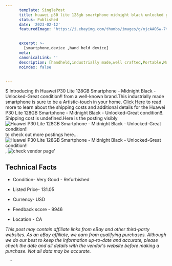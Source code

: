 ```yaml
---
      template: SinglePost
      title: huawei p30 lite 128gb smartphone midnight black unlocked great condition 
      status: Published
      date: '2023-02-12'
      featuredImage: 'https://i.ebayimg.com/thumbs/images/g/njcAAOSw-7tj5sE9/s-l225.jpg'
       

      excerpt: >-
        [smartphone,device ,hand held device]
      meta:
      canonicalLink: ''
      description: [handheld,industrially made,well crafted,Portable,Mobile,Compact,Convenient,Lightweight,Maneuverable,Man-portable,Miniature,Carriable,Hand-held,Light,Holdable,Transportable,Mobile device,Pocket-sized,On-the-go,Wireless,Cordless,Compact size,Convenient size, smartphone,device ,hand held device]
      noindex: false
      

---
```

$
      Introducing th Huawei P30 Lite 128GB Smartphone - Midnight Black - Unlocked-Great condition!! from a well-known brand.This industrially made smartphone is sure to be a Artistic-touch in your home. [Click Here](https://www.ebay.com/itm/115702723475?hash=item1af06b7393%3Ag%3AnjcAAOSw-7tj5sE9&mkevt=1&mkcid=1&mkrid=711-53200-19255-0&campid=%253CePNCampaignId%253E&customid=%253CreferenceId%253E&toolid=10049) to read more to learn about the shipping costs and additional details for the Huawei P30 Lite 128GB Smartphone - Midnight Black - Unlocked-Great condition!!. Shipping cost is undefined.Here is the posting visibly ![Huawei P30 Lite 128GB Smartphone - Midnight Black - Unlocked-Great condition!!](https://i.ebayimg.com/thumbs/images/g/njcAAOSw-7tj5sE9/s-l225.jpg) to check out more postings here... ![Huawei P30 Lite 128GB Smartphone - Midnight Black - Unlocked-Great condition!!](https://i.ebayimg.com/images/g/njcAAOSw-7tj5sE9/s-l500.jpg), ![check vendor page](https://origin-galleryplus.ebayimg.com/ws/web/115702723475_2_0_1/225x225.jpg,https://origin-galleryplus.ebayimg.com/ws/web/115702723475_3_0_1/225x225.jpg)'

      

 ## Technical Facts 



     
      

 - Condition- Very Good - Refurbished 


      

 - Listed Price- 131.05 


      

 - Currency- USD 


      

 - Feedback score - 9946 


      

 - Location - CA 


      
      

 *_This post may contain affiliate links from eBay and other third-party websites. As an eBay affiliate, we earn from qualifying purchases. Although we do our best to keep the information up-to-date and accurate, please check the date and all details with the vendor's website before making a purchase. Not all data may be accurate._*




      -
